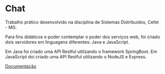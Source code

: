 # Chat

Trabalho prático desenvolvido na disciplina de Sistemas Distribuidos, Cefet - MG.

Para fins didáticos e poder contemplar o poder dos serviços web, foi criado dois servidores em linguagens diferentes: Java e JavaScript.

Em Java foi criado uma API Restful utilizando o framework SpringBoot.
Em JavaScript doi criado uma API Restful utilizando o NodeJS e Express. 

[Documentação](/Documentation/TP03_ChatWeb_Arthur_Morais_Pimentel.pdf)
